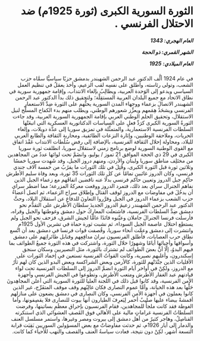 <h1 dir="rtl">الثورة السورية الكبرى (ثورة 1925م) ضد الاحتلال الفرنسي .</h1>

<h5 dir="rtl">العام الهجري:  1343

الشهر القمري: ذو الحجة

العام الميلادي: 1925</h5>

<p dir="rtl">في عام 1924 ألَّف الدكتور عبد الرحمن الشهبندر بدمشق حزبًا سياسيًّا سمَّاه حزب الشعب، وتولى رئاسته، وأطلق على نفسِه لقب الزعيم، وأخذ يعمَلُ في تنظيم العمل السياسي ويدعو إلى الوَحدة العربية، ويطالِبُ بإلغاء الانتداب، وإقامة جمهورية سورية في نطاق الاتحاد مع جميع البلدان العربية المستقِلَّة؛ ولتحقيق ذلك بدأ الدكتور عبد الرحمن الشهبندر الاتصالَ بزعماء ووجهاء المدن السورية يحثُّهم على الثورة ضِدَّ الاستعمار الفرنسي ويشحَذُ هِمَمهم ويعزِّز شعورهم الوطني، ويطلب منهم بدء الكفاح المسلَّح لنيل الاستقلال، وتحقيق الحلم الوطني العربي بإقامة الجمهورية السورية العربية، وقد جاءت الثورةُ السورية الكبرى كرَدِّ فعلٍ على السياسات الدكتاتورية العسكرية التي اتبعَتْها السلطات الفرنسية الاستعمارية، والمتمثِّلة في تمزيق سوريا إلى عدَّة دويلات، وإلغاء الحريات، وملاحقة الوطنيين، وإثارة النزعات الطائفية، ومحاربة الثقافة والطابع العربي للبلاد، ومحاولة إحلال الثقافة الفرنسية، بالإضافة إلى رفضِ سُلُطات الانتداب عَقْدَ اتفاق مع القوى الوطنية السورية لوضع برنامج زمني لاستقلال سوريا، انطلقت ثورة سوريا الكبرى في 29 ذي الحجة الموافق 21 تموز / يوليو، وانضَمَّ تحت لوائها عددٌ من المجاهدين من مختَلِف مناطق سوريا ولبنان والأردن، ومنهم دروز الجبل، وقد شَهِدت سوريا خمسًا وثلاثين ثورة قبل الثورة الكبرى، وقُتِلَ في تلك الثورات ما يقرُبُ من خمسة آلاف جندي فرنسي، وكان الدروز غائبين تمامًا عن كل تلك الثورات 35 ثورة، وبعد وفاة سليم الأطرش حاكِمِ جبل الدروز وتعيين حاكم فرنسي بدلًا عنه ناقضين اتفاقَهم مع زعماء الجبل الذين نفاهم الجنرال سراي بعد ذلك، فتمرد الدروز ووقعت معركةُ المزرعة؛ مما اضطر سراي أن يدخُلَ في مفاوضات مع الدروز لوقف القتال وإطلاق سراح الزعماء، ثم اتصل أعضاءُ حزب الشعب بزعماء الدروز في الجبل وقرَّروا التعاونَ للدفاع عن استقلال البلاد، وحثَّ الدكتور عبد الرحمن الشهبندر زعيمَ الدروز الجديدَ سلطانَ الأطرش على التقدُّم نحو دمشق ضِدَّ السلطات الفرنسية، فاشتعلت المعارِكُ حول دمشق وغوطتها والجبل وقراه، فأرسلت فرنسا الجنرالَ جاملان وعيَّنوه قائدًا عامًّا لجيش الشرق، فزحف نحو الجبل ولم يستطِع احتلال عاصمة الجبل السوداء، ثم نشبت ثورة حماة في تشرين الأول 1925م وانتشرت إلى دمشق وعمَّت أنحاء سوريا، وقُصفت قوات فرنسا في دمشق بعد أن اتَّسع نطاق حرب العصابات، فأطلق الفرنسيون نيرانَ مدافِعِهم وقنابل طائراتِهم على دمشق وأسواقها وأحيائها أيامًا وشهورًا خلال الثورة، واشتركت في هذه الثورة جميعُ الطوائف بما فيهم البدوُ، إلَّا أنَّ بعضَ الطوائف لم تشترك بالثورة، مثل النصيريين وسكان سنجق إسكندرون، وأغلبهم نصيرية، وكانت القواتُ الفرنسية تستعين في إخماد الثورات على الأقليات الذين جنَّدَتْهم للثورة، كالأرمن وبعض الشراكسة وبعض البدو الذين كان لهم ثأرٌ مع الدروز، ولكِنْ في أواخر أيام الثورة انضمَّ الدروز إلى السلطات الفرنسية تحت لواء قيادتهم عبد الغفار الأطرش ومتعب الأطرش، وتطوعوا في الجيش الفرنسي وأجهزة الأمن الفرنسية، وقد كانوا قبل ذلك في اللجنة العليا للثورة السورية التي أعلن المجاهِدونَ حَلَّها بعد هذه الخيانة، وأمَّا عموم النصارى فكان غالِبُهم وقف موقف المتفَرِّج، غير الذين كانوا يعملون في أجهزة الأمنِ الفرنسي، وكان النصارى في دمشق يضعون على منازلهم أقمشةً بيضاء عليها صليبٌ أحمر لِيَعرِفَ الطيارون أنها بيوت للنصارى فلا يقصِفونها، وأما الغوطة فقد كانت ملجأً للمجاهدين، فقام الفرنسيون بإحراق معظَمِ بساتينها، وفرضت السلطاتُ الفرنسية غراماتٍ مالية على الأهالي فوق القَصفِ العشوائي الذي استنكرته القناصِلُ، وهاجر كثيرٌ من أهل دمشق إلى بيروت ومصر وغيرها، واستمر مسلسل العنف والدمار إلى أيار 1926م، ثم حدثت مفاوضاتٌ مع بعض المسؤولين السوريين بَقِيَت قرابة التسعة أشهر، لكِنْ دون نتيجة، فعادت سياسةُ العنف والقصف والنهب للأحياء كما كانت.</p></br>
